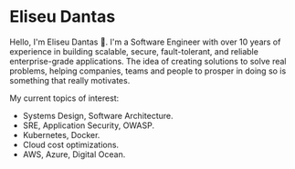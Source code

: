 # Eliseu Dantas

Hello, I'm Eliseu Dantas 🙂. I'm a Software Engineer with over 10 years of experience in building scalable, secure, fault-tolerant, and reliable enterprise-grade applications. The idea of ​​creating solutions to solve real problems, helping companies, teams and people to prosper in doing so is something that really motivates.

My current topics of interest:

- Systems Design, Software Architecture.
- SRE, Application Security, OWASP.
- Kubernetes, Docker.
- Cloud cost optimizations.
- AWS, Azure, Digital Ocean.

<!--
**edanx/edanx** is a ✨ _special_ ✨ repository because its `README.md` (this file) appears on your GitHub profile.

Here are some ideas to get you started:

- 🔭 I’m currently working on ...
- 🌱 I’m currently learning ...
- 👯 I’m looking to collaborate on ...
- 🤔 I’m looking for help with ...
- 💬 Ask me about ...
- 📫 How to reach me: ...
- 😄 Pronouns: ...
- ⚡ Fun fact: ...
-->
